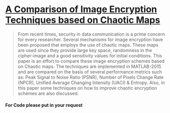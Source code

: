 # [A Comparison of Image Encryption Techniques based on Chaotic Maps](http://ieeexplore.ieee.org/abstract/document/7724400/?reload=true)
>From recent times, security in data communication is a prime concern for every researcher. Several mechanisms for image encryption have been proposed that employs the use of chaotic maps. These maps are used since they provide large key space, randomness in the cipher-image and a good sensitivity values for initial conditions. This paper is an effort to compare these image encryption schemes based on Chaotic maps. The techniques are implemented in MATLAB-2015 and are compared on the basis of several performance metrics such as: Peak Signal to Noise Ratio (PSNR), Number of Pixels Change Rate (NPCR), Unified Average Changing Intensity (UACI) & Entropy. Also, in this paper some techniques on how to improve chaotic encryption schemes are also discussed.
#### For Code please put in your request
